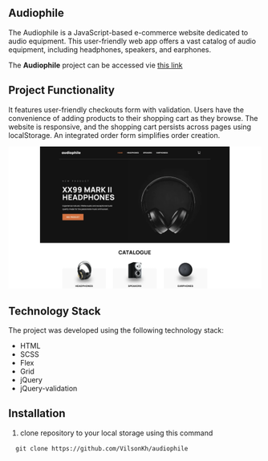 ## Audiophile

The Audiophile is a JavaScript-based e-commerce website dedicated to audio equipment. This user-friendly web app offers a vast catalog of audio equipment, including headphones, speakers, and earphones.

The **Audiophile** project can be accessed vie [this link]()

## Project Functionality

It features user-friendly checkouts form with validation. Users have the convenience of adding products to their shopping cart as they browse. The website is responsive, and the shopping cart persists across pages using localStorage. An integrated order form simplifies order creation.

<img width="1920" alt="Audiophile" src="https://github.com/VilsonKh/VilsonKh/blob/main/audiophile-min.webp">

## Technology Stack

The project was developed using the following technology stack:

-   HTML
-   SCSS
-   Flex
-   Grid
-   jQuery
-   jQuery-validation

## Installation

1. clone repository to your local storage using this command

```
  git clone https://github.com/VilsonKh/audiophile
```
